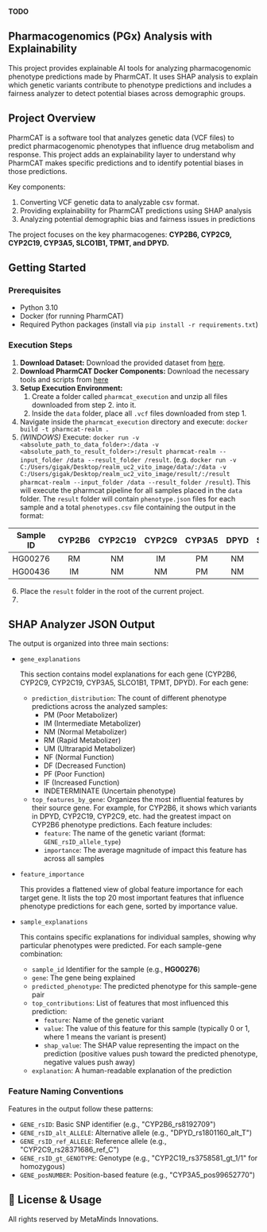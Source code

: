 **TODO**

## Pharmacogenomics (PGx) Analysis with Explainability

This project provides explainable AI tools for analyzing pharmacogenomic phenotype predictions made by PharmCAT. 
It uses SHAP analysis to explain which genetic variants contribute to phenotype predictions and includes a fairness analyzer to detect potential biases across demographic groups.

## Project Overview

PharmCAT is a software tool that analyzes genetic data (VCF files) to predict pharmacogenomic phenotypes that influence drug metabolism and response. 
This project adds an explainability layer to understand why PharmCAT makes specific predictions and to identify potential biases in those predictions.

Key components:
1. Converting VCF genetic data to analyzable csv format.
2. Providing explainability for PharmCAT predictions using SHAP analysis
3. Analyzing potential demographic bias and fairness issues in predictions

The project focuses on the key pharmacogenes: **CYP2B6, CYP2C9, CYP2C19, CYP3A5, SLCO1B1, TPMT, and DPYD.**

## Getting Started
### Prerequisites

- Python 3.10
- Docker (for running PharmCAT)
- Required Python packages (install via `pip install -r requirements.txt`)

### Execution Steps
1. **Download Dataset:** Download the provided dataset from [here](https://maastrichtuniversity.sharepoint.com/:f:/r/sites/FSE-REALM/Shared%20Documents/WP6/Open_Source_Datasets_per_UC/UC2_PGx2P_VITO/Data/V2?csf=1&web=1&e=1ReQnp).
2. **Download PharmCAT Docker Components:** Download the necessary tools and scripts from [here](https://maastrichtuniversity.sharepoint.com/:u:/r/sites/FSE-REALM/Shared%20Documents/WP6/Open_Source_Datasets_per_UC/UC2_PGx2P_VITO/Data/V2/Software/pharmcat-realm.zip?csf=1&web=1&e=NQFgXx)
3. **Setup Execution Environment:**
   1. Create a folder called `pharmcat_execution` and unzip all files downloaded from step 2. into it. 
   2. Inside the `data` folder, place all `.vcf` files downloaded from step 1.
4. Navigate inside the `pharmcat_execution` directory and execute: `docker build -t pharmcat-realm .`
5. _(WINDOWS)_ Execute: `docker run -v <absolute_path_to_data_folder>:/data -v <absolute_path_to_result_folder>:/result pharmcat-realm --input_folder /data --result_folder /result`. (e.g. `docker run -v C:/Users/gigak/Desktop/realm_uc2_vito_image/data/:/data -v C:/Users/gigak/Desktop/realm_uc2_vito_image/result/:/result pharmcat-realm --input_folder /data --result_folder /result`).
This will execute the pharmcat pipeline for all samples placed in the `data` folder. The `result` folder will contain `phenotype.json` files for each sample and a total `phenotypes.csv` file containing the output in the format:

| Sample ID | CYP2B6 | CYP2C19 | CYP2C9 | CYP3A5 | DPYD | SLCO1B1 |     TPMT      |
|:---------:|:------:|:-------:|:------:|:------:|:----:|:-------:|:-------------:|
|  HG00276  |   RM   |   NM    |   IM   |   PM   |  NM  |   DF    | INDETERMINATE |
|  HG00436  |   IM   |   NM    |   NM   |   PM   |  NM  |   NF    |      NM       |

6. Place the `result` folder in the root of the current project.
7.

## SHAP Analyzer JSON Output

The output is organized into three main sections:

- `gene_explanations`
   
   This section contains model explanations for each gene (CYP2B6, CYP2C9, CYP2C19, CYP3A5, SLCO1B1, TPMT, DPYD). For each gene:
  - `prediction_distribution`: The count of different phenotype predictions across the analyzed samples:
    - PM (Poor Metabolizer)
    - IM (Intermediate Metabolizer)
    - NM (Normal Metabolizer)
    - RM (Rapid Metabolizer)
    - UM (Ultrarapid Metabolizer)
    - NF (Normal Function)
    - DF (Decreased Function)
    - PF (Poor Function)
    - IF (Increased Function)
    - INDETERMINATE (Uncertain phenotype)
  - `top_features_by_gene`: Organizes the most influential features by their source gene. For example, for CYP2B6, it shows which variants in DPYD, CYP2C19, CYP2C9, etc. had the greatest impact on CYP2B6 phenotype predictions. Each feature includes:
    - `feature`: The name of the genetic variant (format: `GENE_rsID_allele_type`)
    - `importance`: The average magnitude of impact this feature has across all samples
- `feature_importance`
   
   This provides a flattened view of global feature importance for each target gene. It lists the top 20 most important features that influence phenotype predictions for each gene, sorted by importance value.
- `sample_explanations`

   This contains specific explanations for individual samples, showing why particular phenotypes were predicted. For each sample-gene combination:
   - `sample_id` Identifier for the sample (e.g., **HG00276**)
   - `gene`: The gene being explained
   - `predicted_phenotype`: The predicted phenotype for this sample-gene pair
   - `top_contributions`: List of features that most influenced this prediction:
     - `feature`: Name of the genetic variant
     - `value`: The value of this feature for this sample (typically 0 or 1, where 1 means the variant is present)
     - `shap_value`: The SHAP value representing the impact on the prediction (positive values push toward the predicted phenotype, negative values push away)
   - `explanation`: A human-readable explanation of the prediction

### Feature Naming Conventions
Features in the output follow these patterns:
- `GENE_rsID`: Basic SNP identifier (e.g., "CYP2B6_rs8192709")
- `GENE_rsID_alt_ALLELE`: Alternative allele (e.g., "DPYD_rs1801160_alt_T")
- `GENE_rsID_ref_ALLELE`: Reference allele (e.g., "CYP2C9_rs28371686_ref_C")
- `GENE_rsID_gt_GENOTYPE`: Genotype (e.g., "CYP2C19_rs3758581_gt_1/1" for homozygous)
- `GENE_posNUMBER`: Position-based feature (e.g., "CYP3A5_pos99652770")


## 📜 License & Usage

All rights reserved by MetaMinds Innovations.
